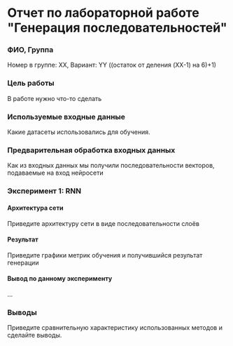 # Отчет по лабораторной работе "Генерация последовательностей"

### ФИО, Группа
Номер в группе: XX, Вариант: YY ((остаток от деления (XX-1) на 6)+1)

### Цель работы

В работе нужно что-то сделать

### Используемые входные данные

Какие датасеты использовались для обучения.

### Предварительная обработка входных данных

Как из входных данных мы получили последовательности векторов, подаваемые на вход нейросети

### Эксперимент 1: RNN

#### Архитектура сети

Приведите архитектуру сети в виде последовательности слоёв

#### Результат

Приведите графики метрик обучения и получившийся результат генерации

#### Вывод по данному эксперименту

...

### Выводы

Приведите сравнительную характеристику использованных методов и сделайте выводы.

